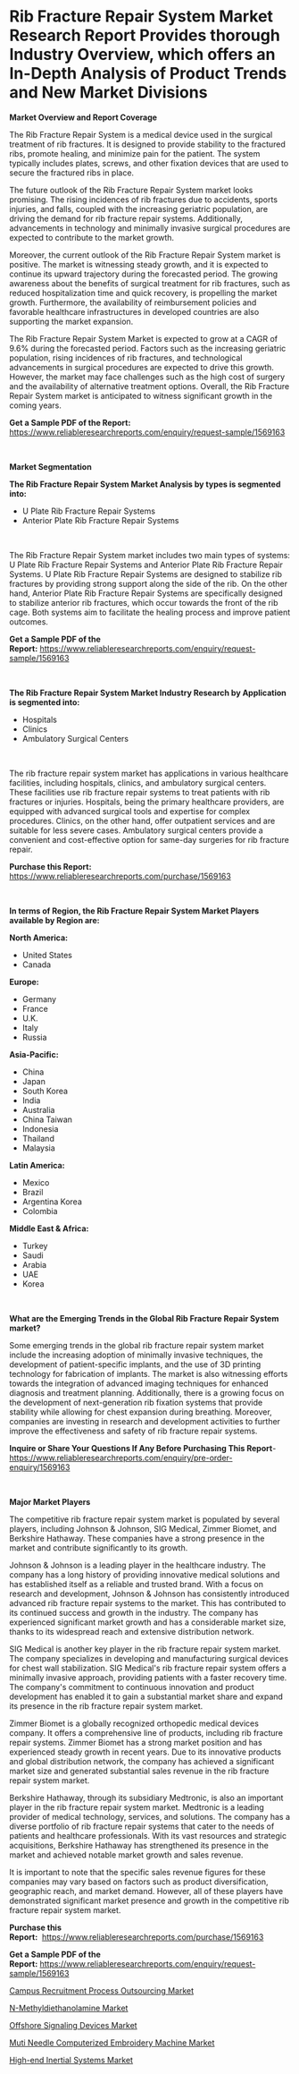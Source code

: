 <p><h1>Rib Fracture Repair System Market Research Report Provides thorough Industry Overview, which offers an In-Depth Analysis of Product Trends and New Market Divisions</h1></p><p><strong>Market Overview and Report Coverage</strong></p>
<p><p>The Rib Fracture Repair System is a medical device used in the surgical treatment of rib fractures. It is designed to provide stability to the fractured ribs, promote healing, and minimize pain for the patient. The system typically includes plates, screws, and other fixation devices that are used to secure the fractured ribs in place.</p><p>The future outlook of the Rib Fracture Repair System market looks promising. The rising incidences of rib fractures due to accidents, sports injuries, and falls, coupled with the increasing geriatric population, are driving the demand for rib fracture repair systems. Additionally, advancements in technology and minimally invasive surgical procedures are expected to contribute to the market growth.</p><p>Moreover, the current outlook of the Rib Fracture Repair System market is positive. The market is witnessing steady growth, and it is expected to continue its upward trajectory during the forecasted period. The growing awareness about the benefits of surgical treatment for rib fractures, such as reduced hospitalization time and quick recovery, is propelling the market growth. Furthermore, the availability of reimbursement policies and favorable healthcare infrastructures in developed countries are also supporting the market expansion.</p><p>The Rib Fracture Repair System Market is expected to grow at a CAGR of 9.6% during the forecasted period. Factors such as the increasing geriatric population, rising incidences of rib fractures, and technological advancements in surgical procedures are expected to drive this growth. However, the market may face challenges such as the high cost of surgery and the availability of alternative treatment options. Overall, the Rib Fracture Repair System market is anticipated to witness significant growth in the coming years.</p></p>
<p><strong>Get a Sample PDF of the Report:</strong> <a href="https://www.reliableresearchreports.com/enquiry/request-sample/1569163">https://www.reliableresearchreports.com/enquiry/request-sample/1569163</a></p>
<p>&nbsp;</p>
<p><strong>Market Segmentation</strong></p>
<p><strong>The Rib Fracture Repair System Market Analysis by types is segmented into:</strong></p>
<p><ul><li>U Plate Rib Fracture Repair Systems</li><li>Anterior Plate Rib Fracture Repair Systems</li></ul></p>
<p>&nbsp;</p>
<p><p>The Rib Fracture Repair System market includes two main types of systems: U Plate Rib Fracture Repair Systems and Anterior Plate Rib Fracture Repair Systems. U Plate Rib Fracture Repair Systems are designed to stabilize rib fractures by providing strong support along the side of the rib. On the other hand, Anterior Plate Rib Fracture Repair Systems are specifically designed to stabilize anterior rib fractures, which occur towards the front of the rib cage. Both systems aim to facilitate the healing process and improve patient outcomes.</p></p>
<p><strong>Get a Sample PDF of the Report:</strong>&nbsp;<a href="https://www.reliableresearchreports.com/enquiry/request-sample/1569163">https://www.reliableresearchreports.com/enquiry/request-sample/1569163</a></p>
<p>&nbsp;</p>
<p><strong>The Rib Fracture Repair System Market Industry Research by Application is segmented into:</strong></p>
<p><ul><li>Hospitals</li><li>Clinics</li><li>Ambulatory Surgical Centers</li></ul></p>
<p>&nbsp;</p>
<p><p>The rib fracture repair system market has applications in various healthcare facilities, including hospitals, clinics, and ambulatory surgical centers. These facilities use rib fracture repair systems to treat patients with rib fractures or injuries. Hospitals, being the primary healthcare providers, are equipped with advanced surgical tools and expertise for complex procedures. Clinics, on the other hand, offer outpatient services and are suitable for less severe cases. Ambulatory surgical centers provide a convenient and cost-effective option for same-day surgeries for rib fracture repair.</p></p>
<p><strong>Purchase this Report:</strong>&nbsp; <a href="https://www.reliableresearchreports.com/purchase/1569163">https://www.reliableresearchreports.com/purchase/1569163</a></p>
<p>&nbsp;</p>
<p><strong>In terms of Region, the Rib Fracture Repair System Market Players available by Region are:</strong></p>
<p>
    <p> <strong> North America: </strong>
        <ul>
            <li>United States</li>
            <li>Canada</li>
        </ul>
        </p> 
    <p> <strong> Europe: </strong>
        <ul>
            <li>Germany</li>
            <li>France</li>
            <li>U.K.</li>
            <li>Italy</li>
            <li>Russia</li>
        </ul>
        </p> 
    <p> <strong> Asia-Pacific: </strong>
        <ul>
            <li>China</li>
            <li>Japan</li>
            <li>South Korea</li>
            <li>India</li>
            <li>Australia</li>
            <li>China Taiwan</li>
            <li>Indonesia</li>
            <li>Thailand</li>
            <li>Malaysia</li>
        </ul>
        </p> 
    <p> <strong> Latin America: </strong>
        <ul>
            <li>Mexico</li>
            <li>Brazil</li>
            <li>Argentina Korea</li>
            <li>Colombia</li>
        </ul>
        </p> 
    <p> <strong> Middle East & Africa: </strong>
        <ul>
            <li>Turkey</li>
            <li>Saudi</li>
            <li>Arabia</li>
            <li>UAE</li>
            <li>Korea</li>
        </ul>
    </p>
    </p>
<p>&nbsp;</p>
<p><strong>What are the Emerging Trends in the Global Rib Fracture Repair System market?</strong></p>
<p><p>Some emerging trends in the global rib fracture repair system market include the increasing adoption of minimally invasive techniques, the development of patient-specific implants, and the use of 3D printing technology for fabrication of implants. The market is also witnessing efforts towards the integration of advanced imaging techniques for enhanced diagnosis and treatment planning. Additionally, there is a growing focus on the development of next-generation rib fixation systems that provide stability while allowing for chest expansion during breathing. Moreover, companies are investing in research and development activities to further improve the effectiveness and safety of rib fracture repair systems.</p></p>
<p><strong>Inquire or Share Your Questions If Any Before Purchasing This Report</strong>- <a href="https://www.reliableresearchreports.com/enquiry/pre-order-enquiry/1569163">https://www.reliableresearchreports.com/enquiry/pre-order-enquiry/1569163</a></p>
<p>&nbsp;</p>
<p><strong>Major Market Players</strong></p>
<p><p>The competitive rib fracture repair system market is populated by several players, including Johnson & Johnson, SIG Medical, Zimmer Biomet, and Berkshire Hathaway. These companies have a strong presence in the market and contribute significantly to its growth.</p><p>Johnson & Johnson is a leading player in the healthcare industry. The company has a long history of providing innovative medical solutions and has established itself as a reliable and trusted brand. With a focus on research and development, Johnson & Johnson has consistently introduced advanced rib fracture repair systems to the market. This has contributed to its continued success and growth in the industry. The company has experienced significant market growth and has a considerable market size, thanks to its widespread reach and extensive distribution network.</p><p>SIG Medical is another key player in the rib fracture repair system market. The company specializes in developing and manufacturing surgical devices for chest wall stabilization. SIG Medical's rib fracture repair system offers a minimally invasive approach, providing patients with a faster recovery time. The company's commitment to continuous innovation and product development has enabled it to gain a substantial market share and expand its presence in the rib fracture repair system market.</p><p>Zimmer Biomet is a globally recognized orthopedic medical devices company. It offers a comprehensive line of products, including rib fracture repair systems. Zimmer Biomet has a strong market position and has experienced steady growth in recent years. Due to its innovative products and global distribution network, the company has achieved a significant market size and generated substantial sales revenue in the rib fracture repair system market.</p><p>Berkshire Hathaway, through its subsidiary Medtronic, is also an important player in the rib fracture repair system market. Medtronic is a leading provider of medical technology, services, and solutions. The company has a diverse portfolio of rib fracture repair systems that cater to the needs of patients and healthcare professionals. With its vast resources and strategic acquisitions, Berkshire Hathaway has strengthened its presence in the market and achieved notable market growth and sales revenue.</p><p>It is important to note that the specific sales revenue figures for these companies may vary based on factors such as product diversification, geographic reach, and market demand. However, all of these players have demonstrated significant market presence and growth in the competitive rib fracture repair system market.</p></p>
<p><strong>Purchase this Report:</strong>&nbsp;&nbsp;<a href="https://www.reliableresearchreports.com/purchase/1569163">https://www.reliableresearchreports.com/purchase/1569163</a></p>
<p></p>
<p><strong>Get a Sample PDF of the Report:</strong>&nbsp;<a href="https://www.reliableresearchreports.com/enquiry/request-sample/1569163">https://www.reliableresearchreports.com/enquiry/request-sample/1569163</a></p>
<p><p><a href="https://github.com/rahu1502/Market-Research-Report-List-1/blob/main/campus-recruitment-process-outsourcing-market.md">Campus Recruitment Process Outsourcing Market</a></p><p><a href="https://medium.com/@luispacocha/n-methyldiethanolamine-market-competitive-analysis-market-trends-and-forecast-to-2030-9046a629395d">N-Methyldiethanolamine Market</a></p><p><a href="https://www.linkedin.com/pulse/offshore-signaling-devices-market-research-report-provides-thorough/">Offshore Signaling Devices Market</a></p><p><a href="https://www.linkedin.com/pulse/muti-needle-computerized-embroidery-machine-market-size-1e/">Muti Needle Computerized Embroidery Machine Market</a></p><p><a href="https://medium.com/@dashawnmoen/high-end-inertial-systems-market-trends-and-market-analysis-forecasted-for-period-2023-2030-23a82bc0c467">High-end Inertial Systems Market</a></p></p>